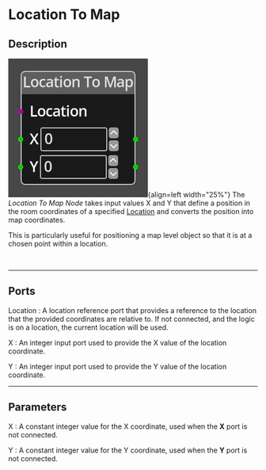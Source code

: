 
# Location To Map

## Description

![Location To Map Node](../../assets/nodes/location_to_map.png){align=left width="25%"}
The *Location To Map Node* takes input values X and Y that define a position 
in the room coordinates of a specified [Location](../../introduction/terminology.md#locations) 
and converts the position into map coordinates.

This is particularly useful for positioning a map level object so that it is at a 
chosen point within a location.

<br style="clear:left"/>
  
-------

## Ports

Location 
: A location reference port that provides a reference to the location that the
  provided coordinates are relative to. If not connected, and the logic is on
  a location, the current location will be used.

X 
: An integer input port used to provide the X value of the location coordinate.

Y 
: An integer input port used to provide the Y value of the location coordinate.


-------

## Parameters

X 
: A constant integer value for the X coordinate, used when the __X__ port is not
  connected.

Y 
: A constant integer value for the Y coordinate, used when the __Y__ port is not
  connected.


